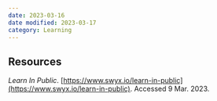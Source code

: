 ```yaml
---
date: 2023-03-16
date modified: 2023-03-17
category: Learning
---
```

## Resources
_Learn In Public_. [https://www.swyx.io/learn-in-public](https://www.swyx.io/learn-in-public). Accessed 9 Mar. 2023.